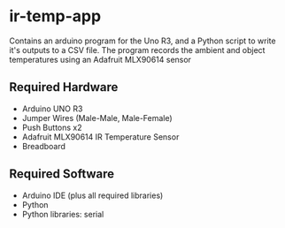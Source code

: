 # ir-temp-app
Contains an arduino program for the Uno R3, and a Python script to write it's outputs to a CSV file. The program records the ambient and object temperatures using an Adafruit MLX90614 sensor

## Required Hardware
- Arduino UNO R3
- Jumper Wires (Male-Male, Male-Female)
- Push Buttons x2
- Adafruit MLX90614 IR Temperature Sensor
- Breadboard

## Required Software
- Arduino IDE (plus all required libraries)
- Python
- Python libraries: serial
